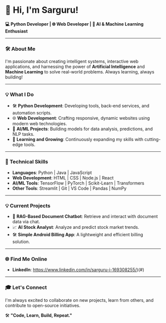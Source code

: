 # 🌟 **Hi, I'm Sarguru!**

**💻 Python Developer | 🌐 Web Developer | 🤖 AI & Machine Learning Enthusiast**

---

### 🛠️ **About Me**
I'm passionate about creating intelligent systems, interactive web applications, and harnessing the power of **Artificial Intelligence** and **Machine Learning** to solve real-world problems. Always learning, always building!

---

### 💡 **What I Do**
- 🛠️ **Python Development**: Developing tools, back-end services, and automation scripts.
- 🌐 **Web Development**: Crafting responsive, dynamic websites using modern web technologies.
- 🤖 **AI/ML Projects**: Building models for data analysis, predictions, and NLP tasks.
- 🌟 **Learning and Growing**: Continuously expanding my skills with cutting-edge tools.

---

### 🔧 **Technical Skills**
- **Languages**: Python | Java | JavaScript
- **Web Development**: HTML | CSS | Node.js | React
- **AI/ML Tools**: TensorFlow | PyTorch | Scikit-Learn | Transformers
- **Other Tools**: Streamlit | Git | VS Code | Pandas | NumPy

---

### 💡 **Current Projects**
- 🔎 **RAG-Based Document Chatbot**: Retrieve and interact with document data via chat.
- 📈 **AI Stock Analyst**: Analyze and predict stock market trends.
- 🛠️ **Simple Android Billing App**: A lightweight and efficient billing solution.

---

### 🌐 **Find Me Online**
- **LinkedIn**: https://www.linkedin.com/in/sarguru-i-169308255/)(#)
---

### 🎓 **Let's Connect**
I'm always excited to collaborate on new projects, learn from others, and contribute to open-source initiatives.

🛠️ **"Code, Learn, Build, Repeat."**
